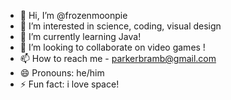 - 👋 Hi, I’m @frozenmoonpie
- 👀 I’m interested in science, coding, visual design
- 🌱 I’m currently learning Java!
- 💞️ I’m looking to collaborate on video games !
- 📫 How to reach me - parkerbramb@gmail.com
- 😄 Pronouns: he/him
- ⚡ Fun fact: i love space!

